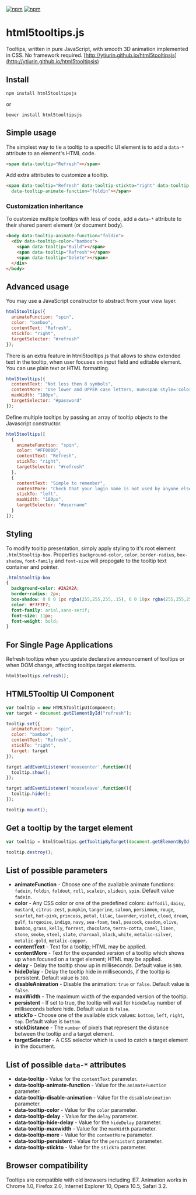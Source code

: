 [![npm](https://img.shields.io/npm/v/html5tooltipsjs.svg?maxAge=2592000)](https://www.npmjs.com/package/html5tooltipsjs)
[![npm](https://img.shields.io/npm/dm/html5tooltipsjs.svg?maxAge=2592000)](https://www.npmjs.com/package/html5tooltipsjs)

html5tooltips.js
===============
Tooltips, written in pure JavaScript, with smooth 3D animation implemented in CSS. No framework required. [http://ytiurin.github.io/html5tooltipsjs](http://ytiurin.github.io/html5tooltipsjs)

## Install
```
npm install html5tooltipsjs
```
or
```
bower install html5tooltipsjs
```

## Simple usage

The simplest way to tie a tooltip to a specific UI element is to add a `data-*` attribute to an element's HTML code.

```html
<span data-tooltip="Refresh"></span>
```

Add extra attributes to customize a tooltip.

```html
<span data-tooltip="Refresh" data-tooltip-stickto="right" data-tooltip-color="bamboo"
  data-tooltip-animate-function="foldin"></span>
```

### Customization inheritance

To customize multiple tooltips with less of code, add a `data-*` attribute to their shared parent element (or document body).

```html
<body data-tooltip-animate-function="foldin">
  <div data-tooltip-color="bamboo">
    <span data-tooltip="Build"></span>
    <span data-tooltip="Refresh"></span>
    <span data-tooltip="Delete"></span>
  </div>
</body>
```

## Advanced usage

You may use a JavaScript constructor to abstract from your view layer.

```javascript
html5tooltips({
  animateFunction: "spin",
  color: "bamboo",
  contentText: "Refresh",
  stickTo: "right",
  targetSelector: "#refresh"
});
```

There is an extra feature in html5tooltips.js that allows to show extended text in the tooltip, when user focuses on input field and editable element. You can use plain text or HTML formatting.

```javascript
html5tooltips({
  contentText: "Not less then 8 symbols",
  contentMore: "Use lower and UPPER case letters, num<span style='color:red'>6</span>ers and spec<span style='color:red'>!</span>al symbols to make password safe and secure.",
  maxWidth: "180px",
  targetSelector: "#password"
});
```

Define multiple tooltips by passing an array of tooltip objects to the Javascript constructor.

```javascript
html5tooltips([
  {
    animateFunction: "spin",
    color: "#FF0000",
    contentText: "Refresh",
    stickTo: "right",
    targetSelector: "#refresh"
  },
  {
    contentText: "Simple to remember",
    contentMore: "Check that your login name is not used by anyone else.",
    stickTo: "left",
    maxWidth: "180px",
    targetSelector: "#username"
  }
]);
```

## Styling

To modify tooltip presentation, simply apply styling to it's root element `.html5tooltip-box`. Properties `background-color`, `color`, `border-radius`, `box-shadow`, `font-family` and  `font-size` will propogate to the tooltip text container and pointer.

```css
.html5tooltip-box
{
  background-color: #2A2A2A;
  border-radius: 2px;
  box-shadow: 0 0 0 1px rgba(255,255,255,.15), 0 0 10px rgba(255,255,255,.15);
  color: #F7F7F7;
  font-family: arial,sans-serif;
  font-size: 11px;
  font-weight: bold;
}
```

## For Single Page Applications

Refresh tooltips when you update declarative announcement of tooltips or when DOM change, affecting tooltips target elements.

```javascript
html5tooltips.refresh();
```

## HTML5Tooltip UI Component

```javascript
var tooltip = new HTML5TooltipUIComponent;
var target = document.getElementById("refresh");

tooltip.set({
  animateFunction: "spin",
  color: "bamboo",
  contentText: "Refresh",
  stickTo: "right",
  target: target
});

target.addEventListener('mouseenter',function(){
  tooltip.show();
});

target.addEventListener('mouseleave',function(){
  tooltip.hide();
});

tooltip.mount();
```

## Get a tooltip by the target element

```javascript
var tooltip = html5tooltips.getTooltipByTarget(document.getElementById('myElement'));

tooltip.destroy();
```

## List of possible parameters

- **animateFunction** - Choose one of the available animate functions: ``fadein``, ``foldin``, ``foldout``, ``roll``, ``scalein``, ``slidein``, ``spin``. Default value ``fadein``.
- **color** - Any CSS color or one of the predefined colors: ``daffodil``, ``daisy``, ``mustard``, ``citrus-zest``, ``pumpkin``, ``tangerine``, ``salmon``, ``persimmon``, ``rouge``, ``scarlet``, ``hot-pink``, ``princess``, ``petal``, ``lilac``, ``lavender``, ``violet``, ``cloud``, ``dream``, ``gulf``, ``turquoise``, ``indigo``, ``navy``, ``sea-foam``, ``teal``, ``peacock``, ``ceadon``, ``olive``, ``bamboo``, ``grass``, ``kelly``, ``forrest``, ``chocolate``, ``terra-cotta``, ``camel``, ``linen``, ``stone``, ``smoke``, ``steel``, ``slate``, ``charcoal``, ``black``, ``white``, ``metalic-silver``, ``metalic-gold``, ``metalic-copper``.
- **contentText** - Text for a tooltip; HTML may be applied.
- **contentMore** - Text for the expanded version of a tooltip which shows up when focused on a target element; HTML may be applied.
- **delay** - Delay the tooltip show up in milliseconds. Default value is ``500``.
- **hideDelay** - Delay the tooltip hide in milliseconds, if the tooltip is persistent. Default value is ``300``.
- **disableAnimation** - Disable the animation: ``true`` or ``false``. Default value is ``false``.
- **maxWidth** - The maximum width of the expanded version of the tooltip.
- **persistent** - If set to true, the tooltip will wait for `hideDelay` number of milliseconds before hide. Default value is `false`.
- **stickTo** - Choose one of the available stick values: ``bottom``, ``left``, ``right``, ``top``. Default value is ``bottom``.
- **stickDistance** - The ``number`` of pixels that represent the distance between the tooltip and a target element.
- **targetSelector** - A CSS selector which is used to catch a target element in the document.

## List of possible `data-*` attributes

- **data-tooltip** - Value for the `contentText` parameter.
- **data-tooltip-animate-function** - Value for the `animateFunction` parameter.
- **data-tooltip-disable-animation** - Value for the `disableAnimation` parameter.
- **data-tooltip-color** - Value for the `color` parameter.
- **data-tooltip-delay** - Value for the `delay` parameter.
- **data-tooltip-hide-delay** - Value for the `hideDelay` parameter.
- **data-tooltip-maxwidth** - Value for the `maxWidth` parameter.
- **data-tooltip-more** - Value for the `contentMore` parameter.
- **data-tooltip-persistent** - Value for the `persistent` parameter.
- **data-tooltip-stickto** - Value for the `stickTo` parameter.

## Browser compatibility

Tooltips are compatible with old browsers including IE7. Animation works in Chrome 1.0, Firefox 2.0, Internet Explorer 10, Opera 10.5, Safari 3.2.
